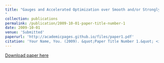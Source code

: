 ```yaml
---
title: "Gauges and Accelerated Optimization over Smooth and/or Strongly Convex Sets
"
collection: publications
permalink: /publication/2009-10-01-paper-title-number-1
date: 2009-10-01
venue: 'Submitted'
paperurl: 'http://academicpages.github.io/files/paper1.pdf'
citation: 'Your Name, You. (2009). &quot;Paper Title Number 1.&quot; <i>Journal 1</i>. 1(1).'
---
```


[Download paper here](http://academicpages.github.io/files/paper1.pdf)
